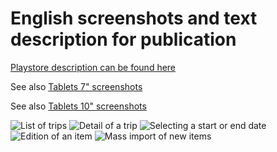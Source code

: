 # English screenshots and text description for publication

[Playstore description can be found here](playstore_description.md)

See also [Tablets 7" screenshots](./tab)

See also [Tablets 10" screenshots](./tab_10)

![List of trips](trip_list.png)
![Detail of a trip](trip_detail.png)
![Selecting a start or end date](date_picker.png)
![Edition of an item](item_edit.png)
![Mass import of new items](item_mass_import.png)

